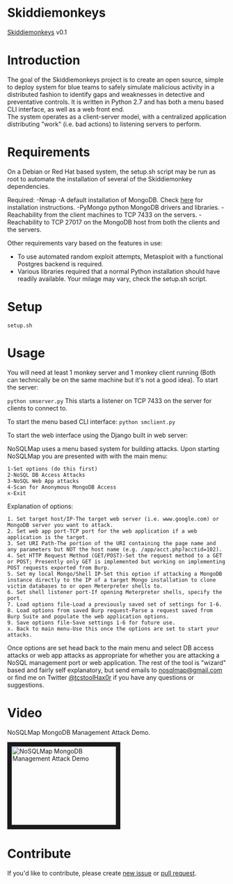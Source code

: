 Skiddiemonkeys 
========

[Skiddiemonkeys](http://www.skiddiemonkeys.net) v0.1

Introduction
============
The goal of the Skiddiemonkeys project is to create an open source, simple to deploy system for blue teams to safely simulate malicious activity in a distributed fashion to identify gaps and weaknesses in detective and preventative controls.  It is written in Python 2.7 and has both a menu based CLI interface, as well as a web front end.  
The system operates as a client-server model, with a centralized application distributing "work" (i.e. bad actions) to listening servers to perform.

Requirements 
============
On a Debian or Red Hat based system, the setup.sh script may be run as root to automate the installation of several of the Skiddiemonkey dependencies.  

Required:
-Nmap
-A default installation of MongoDB. Check [here](http://docs.mongodb.org/manual/installation/) for installation instructions.
-PyMongo python MongoDB drivers and libraries.
-Reachability from the client machines to TCP 7433 on the servers.
-Reachability to TCP 27017 on the MongoDB host from both the clients and the servers.

Other requirements vary based on the features in use:
- To use automated random exploit attempts, Metasploit with a functional Postgres backend is required.
- Various libraries required that a normal Python installation should have readily available. Your milage may vary, check the setup.sh script. 
 

Setup
============
``setup.sh``

Usage
=====
You will need at least 1 monkey server and 1 monkey client running (Both can technically be on the same machine but it's not a good idea).
To start the server:

``python smserver.py``
This starts a listener on TCP 7433 on the server for clients to connect to.  

To start the menu based CLI interface:
``python smclient.py``

To start the web interface using the Django built in web server:


NoSQLMap uses a menu based system for building attacks.  Upon starting NoSQLMap you are presented with with the main menu:

```
1-Set options (do this first)
2-NoSQL DB Access Attacks
3-NoSQL Web App attacks
4-Scan for Anonymous MongoDB Access
x-Exit
```


Explanation of options:
```
1. Set target host/IP-The target web server (i.e. www.google.com) or MongoDB server you want to attack.
2. Set web app port-TCP port for the web application if a web application is the target.
3. Set URI Path-The portion of the URI containing the page name and any parameters but NOT the host name (e.g. /app/acct.php?acctid=102).
4. Set HTTP Request Method (GET/POST)-Set the request method to a GET or POST; Presently only GET is implemented but working on implementing POST requests exported from Burp. 
5. Set my local Mongo/Shell IP-Set this option if attacking a MongoDB instance directly to the IP of a target Mongo installation to clone victim databases to or open Meterpreter shells to.
6. Set shell listener port-If opening Meterpreter shells, specify the port.
7. Load options file-Load a previously saved set of settings for 1-6.
8. Load options from saved Burp request-Parse a request saved from Burp Suite and populate the web application options.
9. Save options file-Save settings 1-6 for future use.
x. Back to main menu-Use this once the options are set to start your attacks.
```

Once options are set head back to the main menu and select DB access attacks or web app attacks as appropriate for whether you are attacking a NoSQL management port or web application. The rest of the tool is "wizard" based and fairly self explanatory, but send emails to nosqlmap@gmail.com or find me on Twitter [@tcstoolHax0r](https://twitter.com/tcstoolHax0r) if you have any questions or suggestions. 

Video
=====

NoSQLMap MongoDB Management Attack Demo.

<a href="http://www.youtube.com/watch?feature=player_embedded&v=xSFi-jxOBwM" target="_blank"><img src="http://img.youtube.com/vi/xSFi-jxOBwM/0.jpg" alt="NoSQLMap MongoDB Management Attack Demo" width="240" height="180" border="10" /></a> 

Contribute
==========

If you'd like to contribute, please create [new issue](https://github.com/tcstool/skiddiemonkeys/issues) or [pull request](https://github.com/tcstool/skiddiemonkeys/pulls).